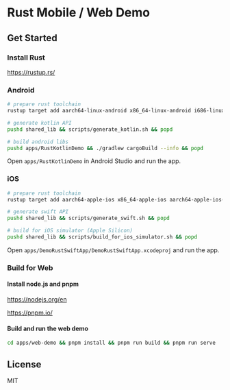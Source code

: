 # Rust Mobile / Web Demo

## Get Started

### Install Rust

<https://rustup.rs/>

### Android

```bash
# prepare rust toolchain
rustup target add aarch64-linux-android x86_64-linux-android i686-linux-android armv7-linux-androideabi
```

```bash
# generate kotlin API
pushd shared_lib && scripts/generate_kotlin.sh && popd
```

```bash
# build android libs
pushd apps/RustKotlinDemo && ./gradlew cargoBuild --info && popd
```

Open `apps/RustKotlinDemo` in Android Studio and run the app.

### iOS

```bash
# prepare rust toolchain
rustup target add aarch64-apple-ios x86_64-apple-ios aarch64-apple-ios-sim
```

```bash
# generate swift API
pushd shared_lib && scripts/generate_swift.sh && popd
```

```bash
# build for iOS simulator (Apple Silicon)
pushd shared_lib && scripts/build_for_ios_simulator.sh && popd
```

Open `apps/DemoRustSwiftApp/DemoRustSwiftApp.xcodeproj` and run the app.

### Build for Web

#### Install node.js and pnpm

<https://nodejs.org/en>

<https://pnpm.io/>

#### Build and run the web demo

```bash
cd apps/web-demo && pnpm install && pnpm run build && pnpm run serve
```

## License

MIT
